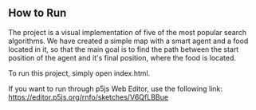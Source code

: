 ## How to Run

The project is a visual implementation of five of the most popular search algorithms. We have created a simple map with a smart agent and a food located in it, so that the main goal is to find the path between the start position of the agent and it's final position, where the food is located.

To run this project, simply open index.html.

If you want to run through p5js Web Editor, use the following link: https://editor.p5js.org/rnfo/sketches/V6QfLBBue
